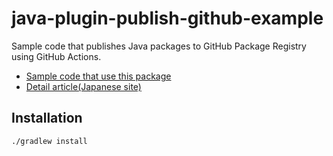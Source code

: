 # java-plugin-publish-github-example

Sample code that publishes Java packages to GitHub Package Registry using GitHub Actions.

- [Sample code that use this package](https://github.com/korosuke613/java-plugin-publish-github-use-example)
- [Detail article(Japanese site)](https://korosuke613.hatenablog.com/entry/2019_12_18_github_registry_gradle)

## Installation

```bash
./gradlew install
```
